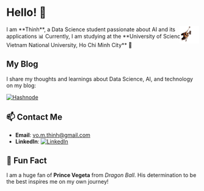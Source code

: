 # Hello! 👋

<div style="position: relative;">
I am **Thinh**, a Data Science student passionate about AI and its applications 📊  
Currently, I am studying at the **University of Science, Vietnam National University, Ho Chi Minh City** 🔬 
<img src="assets/walle.gif" alt="Wall-E hanging around" width="50" style="position: absolute; top: 0; right: 0;">
</div>

## My Blog

I share my thoughts and learnings about Data Science, AI, and technology on my blog:

[![Hashnode](https://img.shields.io/badge/Hashnode-Blog-2962FF?style=flat&logo=hashnode&logoColor=white)](https://thinh-out-loud-with-thinhnotes.hashnode.dev)

## 📫 Contact Me 

- **Email**: [vo.m.thinh@gmail.com](mailto:vo.m.thinh@gmail.com)  &nbsp;
- **LinkedIn**: [![LinkedIn](https://img.shields.io/badge/LinkedIn-ThinhVoMinh-blue?style=flat&logo=linkedin)](https://www.linkedin.com/in/vmthinh)

## 👾 Fun Fact

I am a huge fan of **Prince Vegeta** from *Dragon Ball*. His determination to be the best inspires me on my own journey!